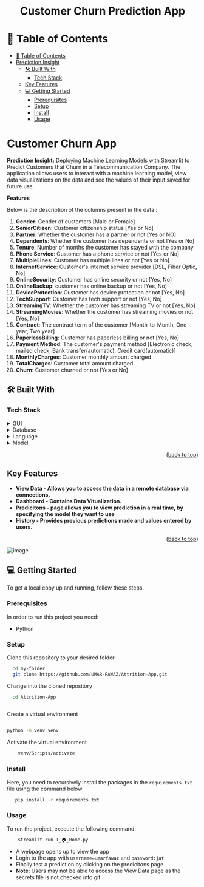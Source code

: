 <a name="readme-top"></a>

<div align="center">
  <h1><b>Customer Churn Prediction App</b></h1>
</div>

<!-- TABLE OF CONTENTS -->

# 📗 Table of Contents

- [📗 Table of Contents](#-table-of-contents)
- [Prediction Insight ](#prediction-insight-)
  - [🛠 Built With ](#-built-with-)
    - [Tech Stack ](#tech-stack-)
  - [Key Features ](#key-features-)
  - [💻 Getting Started ](#-getting-started-)
    - [Prerequisites](#prerequisites)
    - [Setup](#setup)
    - [Install](#install)
    - [Usage](#usage)
  

<!-- PROJECT DESCRIPTION -->

# Customer Churn App <a name="about-project"></a>

**Prediction Insight:** Deploying Machine Learning Models with Streamlit to Predict Customers that Churn in a Telecommunication Company. The application allows users to interact with a machine learning model, view data visualizations on the data and see the values of their input saved for future use.

**Features**

 Below is the describtion of the columns present in the data :
1. **Gender**: Gender of customers [Male or Female]
2. **SeniorCitizen**: Customer citizenship status [Yes or No]
3. **Partner**: Whether the customer has a partner or not [Yes or NO]
4. **Dependents**: Whether the customer has dependents or not [Yes or No]
5. **Tenure**:  Number of months the customer has stayed with the company
6. **Phone Service**: Customer has a phone service or not [Yes or No] 
7. **MultipleLines**: Customer has multiple lines or not [Yes or No]
8. **InternetService**: Customer's internet service provider [DSL, Fiber Optic, No]
9. **OnlineSecurity**: Customer has online security or not [Yes, No]
10. **OnlineBackup**: customer has online backup or not [Yes, No]
11. **DeviceProtection**: Customer has device protection or not [Yes, No]
12. **TechSupport**: Customer has tech support or not [Yes, No]
13. **StreamingTV**: Whether the customer has streaming TV or not [Yes, No]
14. **StreamingMovies**: Whether the customer has streaming movies or not [Yes, No]
15. **Contract**: The contract term of the customer [Month-to-Month, One year, Two year]
16. **PaperlessBilling**: Customer has paperless billing or not [Yes, No]
17. **Payment Method**: The customer's payment method [Electronic check, mailed check, Bank transfer(automatic), Credit card(automatic)]
18. **MonthlyCharges**: Customer monthly amount charged
19. **TotalCharges**: Customer total amount charged
20. **Churn**: Customer churned or not [Yes or No]

## 🛠 Built With <a name="built-with"></a>

### Tech Stack <a name="tech-stack"></a>

<details>
  <summary>GUI</summary>
  <ul>
    <li><a href="">Streamlit</a></li>
  </ul>
</details>

<details>
<summary>Database</summary>
  <ul>
    <li><a href="">Microsoft SQL Server</a></li>
  </ul>
</details>

<details>
<summary>Language</summary>
  <ul>
    <li><a href="">Python</a></li>
  </ul>
</details>

<details>
<summary>Model</summary>
  <ul>
    <li><a href="">Sklearn</a></li>
  </ul>
</details>

<p align="right">(<a href="#readme-top">back to top</a>)</p>
<!-- Features -->

## Key Features <a name="key-features"></a>

- **View Data - Allows you to access the data in a remote database via connections.**
- **Dashboard - Contains Data Vitualization.**
- **Predicitons - page allows you to view prediction in a real time, by specifying the model they want to use**
- **History   - Provides previous predictions made and values entered by users.**


<p align="right">(<a href="#readme-top">back to top</a>)</p>

![image](https://github.com/coderacheal/Attrition-Meter/assets/97846040/eb717bf3-d42b-4005-8080-276b69f08167)


<!-- GETTING STARTED -->

## 💻 Getting Started <a name="getting-started"></a>


To get a local copy up and running, follow these steps.

### Prerequisites

In order to run this project you need:

- Python

### Setup

Clone this repository to your desired folder:


```sh
  cd my-folder
  git clone https://github.com/UMAR-FAWAZ/Attrition-App.git
```

Change into the cloned repository

```sh
  cd Attrition-App
  
```

Create a virtual environment

```sh

python -m venv venv

```

Activate the virtual environment

```sh
    venv/Scripts/activate
```


### Install

Here, you need to recursively install the packages in the `requirements.txt` file using the command below 

```sh
   pip install -r requirements.txt
```


### Usage

To run the project, execute the following command:


```sh
    streamlit run 1_🏠_Home.py

```

- A webpage opens up to view the app
- Login to the app with `username=umarfawaz` and `password:jat`
- Finally test a prediction by clicking on the predicitons page
- **Note**: Users may not be able to access the View Data page as the secrets file is not checked into git

